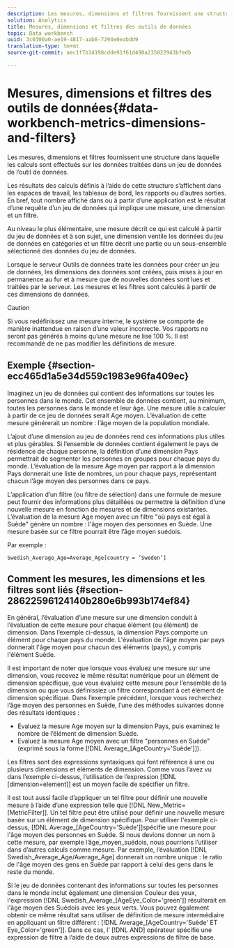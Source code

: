 ```yaml
---
description: Les mesures, dimensions et filtres fournissent une structure dans laquelle les calculs sont effectués sur les données traitées dans un jeu de données de l’outil de données.
solution: Analytics
title: Mesures, dimensions et filtres des outils de données
topic: Data workbench
uuid: 3c0300a0-ae19-4817-aab8-7294e0eabdd9
translation-type: tm+mt
source-git-commit: aec1f7b14198cdde91f61d490a235022943bfedb

---
```



# Mesures, dimensions et filtres des outils de données{#data-workbench-metrics-dimensions-and-filters}

Les mesures, dimensions et filtres fournissent une structure dans laquelle les calculs sont effectués sur les données traitées dans un jeu de données de l’outil de données.

Les résultats des calculs définis à l’aide de cette structure s’affichent dans les espaces de travail, les tableaux de bord, les rapports ou d’autres sorties. En bref, tout nombre affiché dans ou à partir d’une application est le résultat d’une requête d’un jeu de données qui implique une mesure, une dimension et un filtre.

Au niveau le plus élémentaire, une mesure décrit ce qui est calculé à partir du jeu de données et à son sujet, une dimension ventile les données du jeu de données en catégories et un filtre décrit une partie ou un sous-ensemble sélectionné des données du jeu de données.

Lorsque le serveur Outils de données traite les données pour créer un jeu de données, les dimensions des données sont créées, puis mises à jour en permanence au fur et à mesure que de nouvelles données sont lues et traitées par le serveur. Les mesures et les filtres sont calculés à partir de ces dimensions de données.

>[!CAUTION]
>
>Si vous redéfinissez une mesure interne, le système se comporte de manière inattendue en raison d’une valeur incorrecte. Vos rapports ne seront pas générés à moins qu’une mesure ne lise 100 %. Il est recommandé de ne pas modifier les définitions de mesure.

## Exemple {#section-ecc465d1a5e34d559c1983e96fa409ec}

Imaginez un jeu de données qui contient des informations sur toutes les personnes dans le monde. Cet ensemble de données contient, au minimum, toutes les personnes dans le monde et leur âge. Une mesure utile à calculer à partir de ce jeu de données serait Age moyen. L’évaluation de cette mesure générerait un nombre : l’âge moyen de la population mondiale.

L’ajout d’une dimension au jeu de données rend ces informations plus utiles et plus gérables. Si l’ensemble de données contient également le pays de résidence de chaque personne, la définition d’une dimension Pays permettrait de segmenter les personnes en groupes pour chaque pays du monde. L’évaluation de la mesure Age moyen par rapport à la dimension Pays donnerait une liste de nombres, un pour chaque pays, représentant chacun l’âge moyen des personnes dans ce pays.

L’application d’un filtre (ou filtre de sélection) dans une formule de mesure peut fournir des informations plus détaillées ou permettre la définition d’une nouvelle mesure en fonction de mesures et de dimensions existantes. L’évaluation de la mesure Age moyen avec un filtre &quot;où pays est égal à Suède&quot; génère un nombre : l&#39;âge moyen des personnes en Suède. Une mesure basée sur ce filtre pourrait être l’âge moyen suédois.

Par exemple :

```
Swedish_Average_Age=Average_Age[country = ‘Sweden’]
```

## Comment les mesures, les dimensions et les filtres sont liés {#section-28622596124140b280e6b993b174ef84}

En général, l’évaluation d’une mesure sur une dimension conduit à l’évaluation de cette mesure pour chaque élément (ou élément) de dimension. Dans l’exemple ci-dessus, la dimension Pays comporte un élément pour chaque pays du monde. L&#39;évaluation de l&#39;âge moyen par pays donnerait l&#39;âge moyen pour chacun des éléments (pays), y compris l&#39;élément Suède.

Il est important de noter que lorsque vous évaluez une mesure sur une dimension, vous recevez le même résultat numérique pour un élément de dimension spécifique, que vous évaluiez cette mesure pour l’ensemble de la dimension ou que vous définissiez un filtre correspondant à cet élément de dimension spécifique. Dans l’exemple précédent, lorsque vous recherchez l’âge moyen des personnes en Suède, l’une des méthodes suivantes donne des résultats identiques :

* Evaluez la mesure Age moyen sur la dimension Pays, puis examinez le nombre de l’élément de dimension Suède.
* Evaluez la mesure Age moyen avec un filtre &quot;personnes en Suède&quot; (exprimé sous la forme [!DNL Average_[AgeCountry=&#39;Suède&#39;]]).

Les filtres sont des expressions syntaxiques qui font référence à une ou plusieurs dimensions et éléments de dimension. Comme vous l’avez vu dans l’exemple ci-dessus, l’utilisation de l’expression [!DNL [dimension=element]] est un moyen facile de spécifier un filtre.

Il est tout aussi facile d’appliquer un tel filtre pour définir une nouvelle mesure à l’aide d’une expression telle que [!DNL New_Metric=[MetricFilter]]. Un tel filtre peut être utilisé pour définir une nouvelle mesure basée sur un élément de dimension spécifique. Pour utiliser l&#39;exemple ci-dessus, [!DNL Average_[AgeCountry=&#39;Suède&#39;]]spécifie une mesure pour l&#39;âge moyen des personnes en Suède. Si nous devions donner un nom à cette mesure, par exemple l’âge_moyen_suédois, nous pourrions l’utiliser dans d’autres calculs comme mesure. Par exemple, l’évaluation [!DNL Swedish_Average_Age/Average_Age] donnerait un nombre unique : le ratio de l&#39;âge moyen des gens en Suède par rapport à celui des gens dans le reste du monde.

Si le jeu de données contenant des informations sur toutes les personnes dans le monde inclut également une dimension Couleur des yeux, l&#39;expression [!DNL Swedish_Average_[AgeEye_Color=&#39;green&#39;]] résulterait en l&#39;âge moyen des Suédois avec les yeux verts. Vous pouvez également obtenir ce même résultat sans utiliser de définition de mesure intermédiaire en appliquant un filtre différent : [!DNL Average_[AgeCountry=&#39;Suède&#39; ET Eye_Color=&#39;green&#39;]]. Dans ce cas, l’ [!DNL AND] opérateur spécifie une expression de filtre à l’aide de deux autres expressions de filtre de base.
